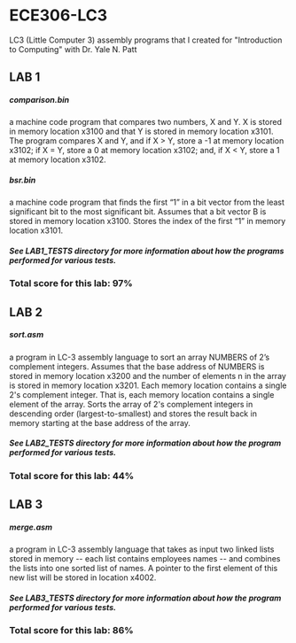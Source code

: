 # ECE306-LC3
LC3 (Little Computer 3) assembly programs that I created for "Introduction to Computing" with Dr. Yale N. Patt 

## LAB 1
##### comparison.bin
a machine code program that compares two numbers, X and Y. X is stored in memory location x3100 and that Y is stored in memory location x3101. The program compares X and Y, and if X > Y, store a -1 at memory location x3102; if X = Y, store a 0 at memory location x3102; and, if X < Y, store a 1 at memory location x3102. 
##### bsr.bin
a machine code program that finds the first “1” in a bit vector from the least significant bit to the most significant bit. Assumes that a bit vector B is stored in memory location x3100. Stores the index of the first “1” in memory location x3101.
##### See LAB1_TESTS directory for more information about how the programs performed for various tests. 
### Total score for this lab: 97%
## LAB 2
##### sort.asm
a program in LC-3 assembly language to sort an array NUMBERS of 2’s complement integers. Assumes that the base address of NUMBERS is stored in memory location x3200 and the number of elements n in the array is stored in memory location x3201. Each memory location contains a single 2's complement integer. That is, each memory location contains a single element of the array. Sorts the array of 2's complement integers in descending order (largest-to-smallest) and stores the result back in memory starting at the base address of the array.
##### See LAB2_TESTS directory for more information about how the program performed for various tests. 
### Total score for this lab: 44%
## LAB 3
##### merge.asm
a program in LC-3 assembly language that takes as input two linked lists stored in memory -- each list contains employees names -- and combines the lists into one sorted list of names. A pointer to the first element of this new list will be stored in location x4002.
##### See LAB3_TESTS directory for more information about how the program performed for various tests. 
### Total score for this lab: 86%
